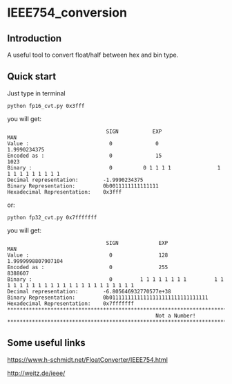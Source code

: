 # IEEE754_conversion

## Introduction

A useful tool to convert float/half between hex and bin type.

## Quick start

Just type in terminal
```shell
python fp16_cvt.py 0x3fff
```
you will get:
```
                                SIGN           EXP                          MAN
Value :                          0              0                       1.9990234375
Encoded as :                     0              15                          1023
Binary :                         0          0 1 1 1 1               1 1 1 1 1 1 1 1 1 1
Decimal representation:        -1.9990234375
Binary Representation:         0b0011111111111111
Hexadecimal Representation:    0x3fff

```
or:
```shell
python fp32_cvt.py 0x7fffffff
```
you will get:
```
                                SIGN             EXP                                    MAN
Value :                          0               128                             1.9999998807907104
Encoded as :                     0               255                                  8388607
Binary :                         0         1 1 1 1 1 1 1 1         1 1 1 1 1 1 1 1 1 1 1 1 1 1 1 1 1 1 1 1 1 1 1
Decimal representation:        -6.805646932770577e+38
Binary Representation:         0b01111111111111111111111111111111
Hexadecimal Representation:    0x7fffffff
**************************************************************************************************************
                                                Not a Number!
**************************************************************************************************************

```

## Some useful links

https://www.h-schmidt.net/FloatConverter/IEEE754.html

http://weitz.de/ieee/
